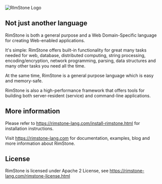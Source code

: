 ![RImStone Logo](https://rimstone-lang.com/rimstone-large.png)

## Not just another language

RimStone is both a general purpose and a Web Domain-Specific language for creating Web-enabled applications.

It's simple: RimStone offers built-in functionality for great many tasks needed for web, database, distributed computing, string processing, encoding/encryption, network programming, parsing, data structures and many other tasks you need all the time.

At the same time, RimStone is a general purpose language which is easy and memory-safe.

RimStone is also a high-performance framework that offers tools for building both server-resident (service) and command-line applications.

## More information
Please refer to https://rimstone-lang.com/install-rimstone.html for installation
instructions.

Visit https://rimstone-lang.com for documentation, examples, blog and more
information about RimStone.

## License
RimStone is licensed under Apache 2 License, see https://rimstone-lang.com/rimstone-license.html
